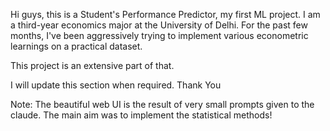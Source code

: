 Hi guys, this is a Student's Performance Predictor, my first ML project.
I am a third-year economics major at the University of Delhi. For the past few months, I've been aggressively trying to implement various econometric learnings on a practical dataset.

This project is an extensive part of that.

I will update this section when required.
Thank You

Note: The beautiful web UI is the result of very small prompts given to the claude. The main aim was to implement the statistical methods!
